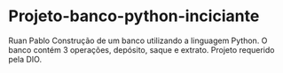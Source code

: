 # Projeto-banco-python-inciciante
Ruan Pablo
Construção de um banco utilizando a linguagem Python. O banco contém 3 operações, depósito, saque e extrato.
Projeto requerido pela DIO.

